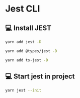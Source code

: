 # Jest CLI

## 💻 Install JEST

```bash
yarn add jest -D
```
```bash
yarn add @types/jest -D
```
```bash
yarn add ts-jest -D
```

## 💻  Start jest in project

```bash
yarn jest --init 
```



